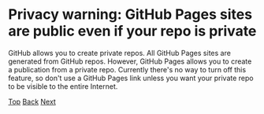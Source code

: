 # Privacy warning: GitHub Pages sites are public even if your repo is private

GitHub allows you to create private repos. All GitHub Pages sites are generated from GitHub repos. However, GitHub Pages allows
you to create a publication from a private repo. Currently there's no way to turn off this feature, so don't use a GitHub Pages
link unless you want your private repo to be visible to the entire Internet.

[Top](/README.md) [Back](github-pages-url.md) [Next](add-github-pages-preview.md)
